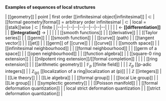 
**Examples of sequences of local structures**

| [[geometry]] | point |  first order [[infinitesimal object|infinitesimal]]  |  $\subset$ | [[formal geometry|formal]] = arbitrary order infinitesimal | $\subset$ |  local = [[stalk]]wise | $\subset$ | finite  |
|--|--|--|--|--|--|--|--|--|
|  |   |  | $\leftarrow$ **[[differentiation]]** |  | **[[integration]]** $\to$  |  |  | |
| [[smooth functions]] |  |  [[derivative]] | |  [[Taylor series]] | | [[germ]] | | [[smooth function]] | 
|  [[curve]] (path) |  |  [[tangent vector]] | | [[jet]] | | [[germ]] of [[curve]] | | [[curve]] | 
|  [[smooth space]] |  | [[infinitesimal neighbourhood]] |  |  [[formal neighbourhood]]  |  | [[germ of a space]]   |   | [[open neighbourhood]]  |
|  [[function algebra]] |  |  [[square-0 ring extension]] | |  [[nilpotent ring extension]]/[[formal completion]] | |  |  | [[ring extension]] | 
|  [[arithmetic geometry]] | $\mathbb{F}_p$ [[finite field]]  |    |   | $\mathbb{Z}_p$ [[p-adic integers]]  |   |  $\mathbb{Z}_{(p)}$ [[localization of a ring|localization at (p)]] |  |  $\mathbb{Z}$ [[integers]]  |  
| [[Lie theory]] | |  [[Lie algebra]] |  | [[formal group]] |  |  [[local Lie group]] | | [[Lie group]] | 
|  [[symplectic geometry]] |  | [[Poisson manifold]] |  | [[formal deformation quantization]] | | local strict deformation quantization | | [[strict deformation quantization]] |